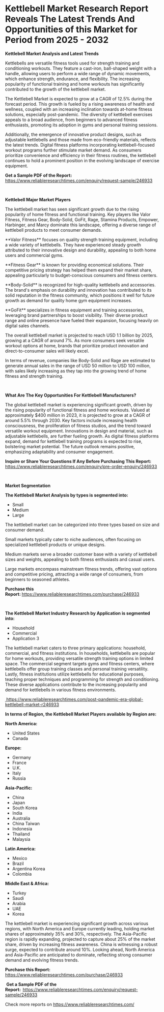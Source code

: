 <p><h1>Kettlebell Market Research Report Reveals The Latest Trends And Opportunities of this Market for Period from 2025 - 2032</h1></p><p><strong>Kettlebell Market Analysis and Latest Trends</strong></p>
<p><p>Kettlebells are versatile fitness tools used for strength training and conditioning workouts. They feature a cast-iron, ball-shaped weight with a handle, allowing users to perform a wide range of dynamic movements, which enhance strength, endurance, and flexibility. The increasing popularity of functional training and home workouts has significantly contributed to the growth of the kettlebell market.</p><p>The Kettlebell Market is expected to grow at a CAGR of 12.5% during the forecast period. This growth is fueled by a rising awareness of health and wellness, coupled with an increasing inclination towards at-home fitness solutions, especially post-pandemic. The diversity of kettlebell exercises appeals to a broad audience, from beginners to advanced fitness enthusiasts, promoting its adoption in gyms and personal training sessions. </p><p>Additionally, the emergence of innovative product designs, such as adjustable kettlebells and those made from eco-friendly materials, reflects the latest trends. Digital fitness platforms incorporating kettlebell-focused workout programs further stimulate market demand. As consumers prioritize convenience and efficiency in their fitness routines, the kettlebell continues to hold a prominent position in the evolving landscape of exercise equipment.</p></p>
<p><strong>Get a Sample PDF of the Report:&nbsp;</strong> <a href="https://www.reliableresearchtimes.com/enquiry/request-sample/246933?utm_campaign=2937&utm_medium=2&utm_source=Github&utm_content=ia&utm_term=05042025&utm_id=kettlebell">https://www.reliableresearchtimes.com/enquiry/request-sample/246933</a></p>
<p>&nbsp;</p>
<p><strong>Kettlebell Major Market Players</strong></p>
<p><p>The kettlebell market has seen significant growth due to the rising popularity of home fitness and functional training. Key players like Valor Fitness, Fitness Gear, Body-Solid, GoFit, Rage, Stamina Products, Empower, Harbinger, and Marcy dominate this landscape, offering a diverse range of kettlebell products to meet consumer demands.</p><p>**Valor Fitness** focuses on quality strength training equipment, including a wide variety of kettlebells. They have experienced steady growth attributed to their innovative design and durability, appealing to both home users and commercial gyms. </p><p>**Fitness Gear** is known for providing economical solutions. Their competitive pricing strategy has helped them expand their market share, appealing particularly to budget-conscious consumers and fitness centers.</p><p>**Body-Solid** is recognized for high-quality kettlebells and accessories. The brand's emphasis on durability and innovation has contributed to its solid reputation in the fitness community, which positions it well for future growth as demand for quality home gym equipment increases.</p><p>**GoFit** specializes in fitness equipment and training accessories, leveraging brand partnerships to boost visibility. Their diverse product range and online presence have fueled their expansion, focusing heavily on digital sales channels.</p><p>The overall kettlebell market is projected to reach USD 1.1 billion by 2025, growing at a CAGR of around 7%. As more consumers seek versatile workout options at home, brands that prioritize product innovation and direct-to-consumer sales will likely excel. </p><p>In terms of revenue, companies like Body-Solid and Rage are estimated to generate annual sales in the range of USD 50 million to USD 100 million, with sales likely increasing as they tap into the growing trend of home fitness and strength training.</p></p>
<p>&nbsp;</p>
<p><strong>What Are The Key Opportunities For Kettlebell Manufacturers?</strong></p>
<p><p>The global kettlebell market is experiencing significant growth, driven by the rising popularity of functional fitness and home workouts. Valued at approximately $400 million in 2023, it is projected to grow at a CAGR of around 5.5% through 2030. Key factors include increasing health consciousness, the proliferation of fitness studios, and the trend toward versatile workout equipment. Innovations in design and material, such as adjustable kettlebells, are further fueling growth. As digital fitness platforms expand, demand for kettlebell training programs is expected to rise, bolstering market potential. The future outlook remains positive, emphasizing adaptability and consumer engagement.</p></p>
<p><strong>Inquire or Share Your Questions If Any Before Purchasing This Report:</strong> <a href="https://www.reliableresearchtimes.com/enquiry/pre-order-enquiry/246933?utm_campaign=2937&utm_medium=2&utm_source=Github&utm_content=ia&utm_term=05042025&utm_id=kettlebell">https://www.reliableresearchtimes.com/enquiry/pre-order-enquiry/246933</a></p>
<p>&nbsp;</p>
<p><strong>Market Segmentation</strong></p>
<p><strong>The Kettlebell Market Analysis by types is segmented into:</strong></p>
<p><ul><li>Small</li><li>Medium</li><li>Large</li></ul></p>
<p><p>The kettlebell market can be categorized into three types based on size and consumer demand. </p><p>Small markets typically cater to niche audiences, often focusing on specialized kettlebell products or unique designs. </p><p>Medium markets serve a broader customer base with a variety of kettlebell sizes and weights, appealing to both fitness enthusiasts and casual users. </p><p>Large markets encompass mainstream fitness trends, offering vast options and competitive pricing, attracting a wide range of consumers, from beginners to seasoned athletes.</p></p>
<p><strong>Purchase this Report:&nbsp;</strong><a href="https://www.reliableresearchtimes.com/purchase/246933?utm_campaign=2937&utm_medium=2&utm_source=Github&utm_content=ia&utm_term=05042025&utm_id=kettlebell">https://www.reliableresearchtimes.com/purchase/246933</a></p>
<p>&nbsp;</p>
<p><strong>The Kettlebell Market Industry Research by Application is segmented into:</strong></p>
<p><ul><li>Household</li><li>Commercial</li><li>Application 3</li></ul></p>
<p><p>The kettlebell market caters to three primary applications: household, commercial, and fitness institutions. In households, kettlebells are popular for home workouts, providing versatile strength training options in limited space. The commercial segment targets gyms and fitness centers, where kettlebells offer group training classes and personal training versatility. Lastly, fitness institutions utilize kettlebells for educational purposes, teaching proper techniques and programming for strength and conditioning. These diverse applications contribute to the increasing popularity and demand for kettlebells in various fitness environments.</p></p>
<p><a href="https://www.reliableresearchtimes.com/post-pandemic-era-global-kettlebell-market-r246933?utm_campaign=2937&utm_medium=2&utm_source=Github&utm_content=ia&utm_term=05042025&utm_id=kettlebell">&nbsp;https://www.reliableresearchtimes.com/post-pandemic-era-global-kettlebell-market-r246933</a></p>
<p><strong>In terms of Region, the Kettlebell Market Players available by Region are:</strong></p>
<p>
    <p> <strong> North America: </strong>
        <ul>
            <li>United States</li>
            <li>Canada</li>
        </ul>
        </p> 
    <p> <strong> Europe: </strong>
        <ul>
            <li>Germany</li>
            <li>France</li>
            <li>U.K.</li>
            <li>Italy</li>
            <li>Russia</li>
        </ul>
        </p> 
    <p> <strong> Asia-Pacific: </strong>
        <ul>
            <li>China</li>
            <li>Japan</li>
            <li>South Korea</li>
            <li>India</li>
            <li>Australia</li>
            <li>China Taiwan</li>
            <li>Indonesia</li>
            <li>Thailand</li>
            <li>Malaysia</li>
        </ul>
        </p> 
    <p> <strong> Latin America: </strong>
        <ul>
            <li>Mexico</li>
            <li>Brazil</li>
            <li>Argentina Korea</li>
            <li>Colombia</li>
        </ul>
        </p> 
    <p> <strong> Middle East & Africa: </strong>
        <ul>
            <li>Turkey</li>
            <li>Saudi</li>
            <li>Arabia</li>
            <li>UAE</li>
            <li>Korea</li>
        </ul>
    </p>
    </p>
<p><p>The kettlebell market is experiencing significant growth across various regions, with North America and Europe currently leading, holding market shares of approximately 35% and 30%, respectively. The Asia-Pacific region is rapidly expanding, projected to capture about 25% of the market share, driven by increasing fitness awareness. China is witnessing a robust surge, expected to contribute around 10%. Looking ahead, North America and Asia-Pacific are anticipated to dominate, reflecting strong consumer demand and evolving fitness trends.</p></p>
<p><strong>Purchase this Report: </strong><a href="https://www.reliableresearchtimes.com/purchase/246933?utm_campaign=2937&utm_medium=2&utm_source=Github&utm_content=ia&utm_term=05042025&utm_id=kettlebell">https://www.reliableresearchtimes.com/purchase/246933</a></p>
<p>&nbsp;<strong>Get a Sample PDF of the Report:&nbsp;&nbsp;</strong><a href="https://www.reliableresearchtimes.com/enquiry/request-sample/246933?utm_campaign=2937&utm_medium=2&utm_source=Github&utm_content=ia&utm_term=05042025&utm_id=kettlebell">https://www.reliableresearchtimes.com/enquiry/request-sample/246933</a></p>
<p><strong></strong></p>
<p>Check more reports on <a href="https://www.reliableresearchtimes.com/?utm_campaign=2937&utm_medium=2&utm_source=Github&utm_content=ia&utm_term=05042025&utm_id=kettlebell">https://www.reliableresearchtimes.com/</a></p>